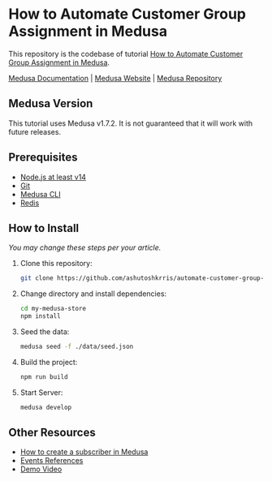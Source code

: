 # How to Automate Customer Group Assignment in Medusa

This repository is the codebase of tutorial [How to Automate Customer Group Assignment in Medusa](tutorial-link).

[Medusa Documentation](https://docs.medusajs.com/) | [Medusa Website](https://medusajs.com/) | [Medusa Repository](https://github.com/medusajs/medusa)

## Medusa Version

This tutorial uses Medusa v1.7.2. It is not guaranteed that it will work with future releases.

## Prerequisites

- [Node.js at least v14](https://docs.medusajs.com/tutorial/set-up-your-development-environment#nodejs)
- [Git](https://docs.medusajs.com/tutorial/set-up-your-development-environment/#git)
- [Medusa CLI](https://docs.medusajs.com/tutorial/set-up-your-development-environment#medusa-cli)
- [Redis](https://docs.medusajs.com/tutorial/set-up-your-development-environment/#redis)

## How to Install

_You may change these steps per your article._

1. Clone this repository:

    ```bash
    git clone https://github.com/ashutoshkrris/automate-customer-group-assignment-medusa.git my-medusa-store
    ```

2. Change directory and install dependencies:

    ```bash
    cd my-medusa-store
    npm install
    ```

3. Seed the data:
    ```bash
    medusa seed -f ./data/seed.json
    ```

4. Build the project:

    ```bash
    npm run build
    ```

5. Start Server:

    ```bash
    medusa develop
    ```

## Other Resources

- [How to create a subscriber in Medusa](https://docs.medusajs.com/advanced/backend/subscribers/create-subscriber)
- [Events References](https://docs.medusajs.com/advanced/backend/subscribers/events-list)
- [Demo Video](https://youtu.be/KsKMLQHhf0k)
